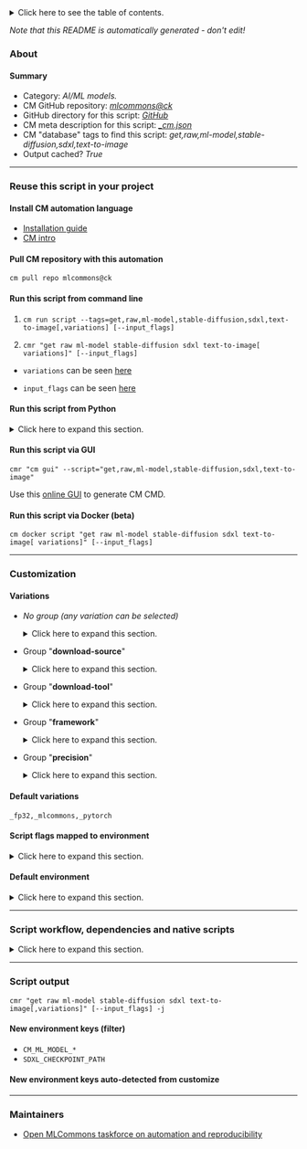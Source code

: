 <details>
<summary>Click here to see the table of contents.</summary>

* [About](#about)
* [Summary](#summary)
* [Reuse this script in your project](#reuse-this-script-in-your-project)
  * [ Install CM automation language](#install-cm-automation-language)
  * [ Check CM script flags](#check-cm-script-flags)
  * [ Run this script from command line](#run-this-script-from-command-line)
  * [ Run this script from Python](#run-this-script-from-python)
  * [ Run this script via GUI](#run-this-script-via-gui)
  * [ Run this script via Docker (beta)](#run-this-script-via-docker-(beta))
* [Customization](#customization)
  * [ Variations](#variations)
  * [ Script flags mapped to environment](#script-flags-mapped-to-environment)
  * [ Default environment](#default-environment)
* [Script workflow, dependencies and native scripts](#script-workflow-dependencies-and-native-scripts)
* [Script output](#script-output)
* [New environment keys (filter)](#new-environment-keys-(filter))
* [New environment keys auto-detected from customize](#new-environment-keys-auto-detected-from-customize)
* [Maintainers](#maintainers)

</details>

*Note that this README is automatically generated - don't edit!*

### About

#### Summary

* Category: *AI/ML models.*
* CM GitHub repository: *[mlcommons@ck](https://github.com/mlcommons/ck/tree/master/cm-mlops)*
* GitHub directory for this script: *[GitHub](https://github.com/mlcommons/ck/tree/master/cm-mlops/script/get-ml-model-stable-diffusion)*
* CM meta description for this script: *[_cm.json](_cm.json)*
* CM "database" tags to find this script: *get,raw,ml-model,stable-diffusion,sdxl,text-to-image*
* Output cached? *True*
___
### Reuse this script in your project

#### Install CM automation language

* [Installation guide](https://github.com/mlcommons/ck/blob/master/docs/installation.md)
* [CM intro](https://doi.org/10.5281/zenodo.8105339)

#### Pull CM repository with this automation

```cm pull repo mlcommons@ck```


#### Run this script from command line

1. `cm run script --tags=get,raw,ml-model,stable-diffusion,sdxl,text-to-image[,variations] [--input_flags]`

2. `cmr "get raw ml-model stable-diffusion sdxl text-to-image[ variations]" [--input_flags]`

* `variations` can be seen [here](#variations)

* `input_flags` can be seen [here](#script-flags-mapped-to-environment)

#### Run this script from Python

<details>
<summary>Click here to expand this section.</summary>

```python

import cmind

r = cmind.access({'action':'run'
                  'automation':'script',
                  'tags':'get,raw,ml-model,stable-diffusion,sdxl,text-to-image'
                  'out':'con',
                  ...
                  (other input keys for this script)
                  ...
                 })

if r['return']>0:
    print (r['error'])

```

</details>


#### Run this script via GUI

```cmr "cm gui" --script="get,raw,ml-model,stable-diffusion,sdxl,text-to-image"```

Use this [online GUI](https://cKnowledge.org/cm-gui/?tags=get,raw,ml-model,stable-diffusion,sdxl,text-to-image) to generate CM CMD.

#### Run this script via Docker (beta)

`cm docker script "get raw ml-model stable-diffusion sdxl text-to-image[ variations]" [--input_flags]`

___
### Customization


#### Variations

  * *No group (any variation can be selected)*
    <details>
    <summary>Click here to expand this section.</summary>

    * `_batch_size.#`
      - Environment variables:
        - *CM_ML_MODEL_BATCH_SIZE*: `#`
      - Workflow:
    * `_pytorch,fp32`
      - Environment variables:
        - *CM_ML_MODEL_STARTING_WEIGHTS_FILENAME*: `https://huggingface.co/stabilityai/stable-diffusion-xl-base-1.0`
      - Workflow:
    * `_rclone,fp16`
      - Environment variables:
        - *CM_DOWNLOAD_URL*: `mlc-inference:mlcommons-inference-wg-s3/stable_diffusion_fp16`
      - Workflow:
    * `_rclone,fp32`
      - Environment variables:
        - *CM_DOWNLOAD_URL*: `mlc-inference:mlcommons-inference-wg-s3/stable_diffusion_fp32`
      - Workflow:

    </details>


  * Group "**download-source**"
    <details>
    <summary>Click here to expand this section.</summary>

    * `_huggingface`
      - Workflow:
    * **`_mlcommons`** (default)
      - Workflow:

    </details>


  * Group "**download-tool**"
    <details>
    <summary>Click here to expand this section.</summary>

    * `_git`
      - Environment variables:
        - *CM_DOWNLOAD_TOOL*: `git`
      - Workflow:
    * `_rclone`
      - Environment variables:
        - *CM_RCLONE_CONFIG*: `rclone config create mlc-inference s3 provider=LyveCloud access_key_id=0LITLNQMHZALM5AK secret_access_key=YQKYTMBY23TMZHLOYFJKL5CHHS0CWYUC endpoint=s3.us-east-1.lyvecloud.seagate.com`
        - *CM_DOWNLOAD_TOOL*: `rclone`
      - Workflow:
    * `_wget`
      - Environment variables:
        - *CM_DOWNLOAD_TOOL*: `wget`
      - Workflow:

    </details>


  * Group "**framework**"
    <details>
    <summary>Click here to expand this section.</summary>

    * **`_pytorch`** (default)
      - Environment variables:
        - *CM_ML_MODEL_FRAMEWORK*: `pytorch`
      - Workflow:

    </details>


  * Group "**precision**"
    <details>
    <summary>Click here to expand this section.</summary>

    * `_fp16`
      - Environment variables:
        - *CM_ML_MODEL_INPUT_DATA_TYPES*: `fp16`
        - *CM_ML_MODEL_PRECISION*: `fp16`
        - *CM_ML_MODEL_WEIGHT_DATA_TYPES*: `fp16`
      - Workflow:
    * **`_fp32`** (default)
      - Environment variables:
        - *CM_ML_MODEL_INPUT_DATA_TYPES*: `fp32`
        - *CM_ML_MODEL_PRECISION*: `fp32`
        - *CM_ML_MODEL_WEIGHT_DATA_TYPES*: `fp32`
      - Workflow:
    * `_int8`
      - Environment variables:
        - *CM_ML_MODEL_INPUT_DATA_TYPES*: `int8`
        - *CM_ML_MODEL_PRECISION*: `int8`
        - *CM_ML_MODEL_WEIGHT_DATA_TYPES*: `int8`
      - Workflow:
    * `_uint8`
      - Environment variables:
        - *CM_ML_MODEL_INPUT_DATA_TYPES*: `uint8`
        - *CM_ML_MODEL_PRECISION*: `uint8`
        - *CM_ML_MODEL_WEIGHT_DATA_TYPES*: `uint8`
      - Workflow:

    </details>


#### Default variations

`_fp32,_mlcommons,_pytorch`

#### Script flags mapped to environment
<details>
<summary>Click here to expand this section.</summary>

* `--checkpoint=value`  &rarr;  `SDXL_CHECKPOINT_PATH=value`
* `--download_path=value`  &rarr;  `CM_DOWNLOAD_PATH=value`

**Above CLI flags can be used in the Python CM API as follows:**

```python
r=cm.access({... , "checkpoint":...}
```

</details>

#### Default environment

<details>
<summary>Click here to expand this section.</summary>

These keys can be updated via `--env.KEY=VALUE` or `env` dictionary in `@input.json` or using script flags.


</details>

___
### Script workflow, dependencies and native scripts

<details>
<summary>Click here to expand this section.</summary>

  1. Read "deps" on other CM scripts from [meta](https://github.com/mlcommons/ck/tree/master/cm-mlops/script/get-ml-model-stable-diffusion/_cm.json)
  1. ***Run "preprocess" function from [customize.py](https://github.com/mlcommons/ck/tree/master/cm-mlops/script/get-ml-model-stable-diffusion/customize.py)***
  1. ***Read "prehook_deps" on other CM scripts from [meta](https://github.com/mlcommons/ck/tree/master/cm-mlops/script/get-ml-model-stable-diffusion/_cm.json)***
     * get,ml-model,huggingface,zoo,_clone-repo,_model-stub.stabilityai/stable-diffusion-xl-base-1.0
       * `if (CM_TMP_REQUIRE_DOWNLOAD  == yes AND CM_DOWNLOAD_TOOL  == git)`
       * CM names: `--adr.['hf-zoo']...`
       - CM script: [get-ml-model-huggingface-zoo](https://github.com/mlcommons/ck/tree/master/cm-mlops/script/get-ml-model-huggingface-zoo)
     * download-and-extract
       * `if (CM_TMP_REQUIRE_DOWNLOAD  == yes AND CM_DOWNLOAD_TOOL  == rclone)`
       * CM names: `--adr.['dae']...`
       - CM script: [download-and-extract](https://github.com/mlcommons/ck/tree/master/cm-mlops/script/download-and-extract)
  1. ***Run native script if exists***
  1. Read "posthook_deps" on other CM scripts from [meta](https://github.com/mlcommons/ck/tree/master/cm-mlops/script/get-ml-model-stable-diffusion/_cm.json)
  1. ***Run "postrocess" function from [customize.py](https://github.com/mlcommons/ck/tree/master/cm-mlops/script/get-ml-model-stable-diffusion/customize.py)***
  1. Read "post_deps" on other CM scripts from [meta](https://github.com/mlcommons/ck/tree/master/cm-mlops/script/get-ml-model-stable-diffusion/_cm.json)
</details>

___
### Script output
`cmr "get raw ml-model stable-diffusion sdxl text-to-image[,variations]" [--input_flags] -j`
#### New environment keys (filter)

* `CM_ML_MODEL_*`
* `SDXL_CHECKPOINT_PATH`
#### New environment keys auto-detected from customize

___
### Maintainers

* [Open MLCommons taskforce on automation and reproducibility](https://github.com/mlcommons/ck/blob/master/docs/taskforce.md)